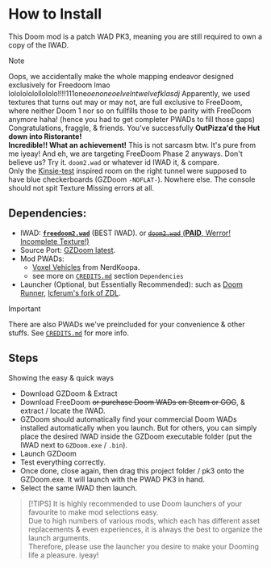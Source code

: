 # How to Install

This Doom mod is a patch WAD PK3, meaning you are still required to own a copy of the IWAD.

> [!NOTE]
> Oops, we accidentally make the whole mapping endeavor designed exclusively 
> for Freedoom lmao lololololollololo!!!!111one*oenoneoelvelntwelvefklasdj* 
> Apparently, we used textures that turns out may or may not, are full exclusive to FreeDoom, where 
> neither Doom 1 nor so on fullfills those to be parity with FreeDoom anymore haha! (hence you had to get completer PWADs to fill those gaps)
> Congratulations, fraggle, & friends. You've successfully **OutPizza'd the Hut down into Ristorante!**  
> **Incredible!! What an achievement!** This is not sarcasm btw. It's pure from me iyeay!
> And eh, we are targeting FreeDoom Phase 2 anyways.
> Don't believe us? Try it. `doom2.wad` or whatever id IWAD it, & compare.  
> Only the [Kinsie-test](https://forum.zdoom.org/viewtopic.php?f=42&t=57221) inspired room on the right tunnel were supposed to have blue checkerboards (GZDoom `-NOFLAT-`). Nowhere else.
> The console should not spit Texture Missing errors at all.


## Dependencies:
- IWAD: [**`freedoom2.wad`**](https://freedoom.github.io/) (BEST IWAD). or [~~`doom2.wad`~~ (**PAID**, Werror! Incomplete Texture!)](https://store.steampowered.com/app/2280/DOOM__DOOM_II/)
- Source Port: [GZDoom latest](https://zdoom.org/downloads).
- Mod PWADs:
    - [Voxel Vehicles](https://www.doomworld.com/idgames/prefabs/vvpck1_0) from NerdKoopa.
    - see more on [`CREDITS.md`](CREDITS.md) section `Dependencies`
- Launcher (Optional, but Essentially Recommended): such as [Doom Runner](https://github.com/Youda008/DoomRunner), [lcferum's fork of ZDL](https://github.com/lcferrum/qzdl).

> [!IMPORTANT]
> There are also PWADs we've preincluded for your convenience & other stuffs. See [`CREDITS.md`](CREDITS.md) for more info.

## Steps

Showing the easy & quick ways

- Download GZDoom & Extract
- Download FreeDoom ~~or purchase Doom WADs on Steam or GOG~~, & extract / locate the IWAD.
- GZDoom should automatically find your commercial Doom WADs installed automatically when you launch. But for others, you can simply place the desired IWAD inside the GZDoom executable folder (put the IWAD next to `GZDoom.exe` / `.bin`).
- Launch GZDoom
- Test everything correctly.
- Once done, close again, then drag this project folder / pk3 onto the GZDoom.exe. It will launch with the PWAD PK3 in hand.
- Select the same IWAD then launch.

> [!TIPS]
> It is highly recommended to use Doom launchers of your favourite to make mod selections easy.  
> Due to high numbers of various mods, which each has different asset replacements & even experiences, it is always the best to organize the launch arguments.  
> Therefore, please use the launcher you desire to make your Dooming life a pleasure. iyeay!